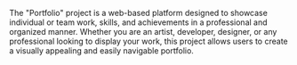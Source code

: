 The "Portfolio" project is a web-based platform designed to showcase individual or team work, skills, and achievements in a professional and organized manner. Whether you are an artist, developer, designer, or any professional looking to display your work, this project allows users to create a visually appealing and easily navigable portfolio.
